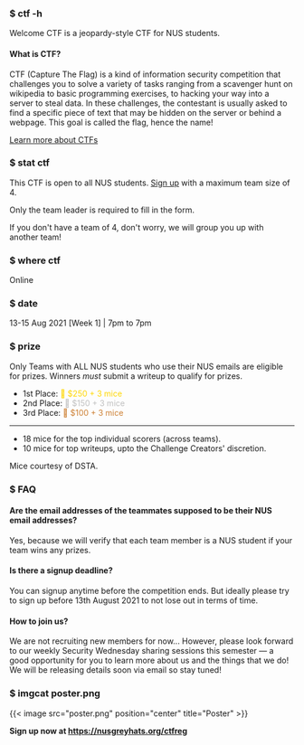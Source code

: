 ### $ ctf -h

Welcome CTF is a jeopardy-style CTF for NUS students.

#### What is CTF?

CTF (Capture The Flag) is a kind of information security competition that challenges you to solve a variety of tasks ranging from a scavenger hunt on wikipedia to basic programming exercises, to hacking your way into a server to steal data. In these challenges, the contestant is usually asked to find a specific piece of text that may be hidden on the server or behind a webpage. This goal is called the flag, hence the name!

[Learn more about CTFs](https://dev.to/atan/what-is-ctf-and-how-to-get-started-3f04)

### $ stat ctf

This CTF is open to all NUS students. [Sign up](https://nusgreyhats.org/ctfreg) with a maximum team size of 4.

Only the team leader is required to fill in the form.

If you don't have a team of 4, don't worry, we will group you up with another team!

### $ where ctf
Online

### $ date

13-15 Aug 2021 [Week 1] | 7pm to 7pm

### $ prize

Only Teams with ALL NUS students who use their NUS emails are eligible for prizes. Winners *must* submit a writeup to qualify for prizes.

- 1st Place: <span style="color: gold;">🥇 $250 + 3 mice</span>
- 2nd Place: <span style="color: #c0c0c0;">🥈 $150 + 3 mice</span>
- 3rd Place: <span style="color: #cd7f32;">🥉 $100 + 3 mice</span>
---
- 18 mice for the top individual scorers (across teams).
- 10 mice for top writeups, upto the Challenge Creators' discretion.

Mice courtesy of DSTA.

### $ FAQ

#### Are the email addresses of the teammates supposed to be their NUS email addresses?
Yes, because we will verify that each team member is a NUS student if your team wins any prizes.

#### Is there a signup deadline?
You can signup anytime before the competition ends. But ideally please try to sign up before 13th August 2021 to not lose out in terms of time.

#### How to join us?
We are not recruiting new members for now... However, please look forward to our weekly Security Wednesday sharing sessions this semester — a good opportunity for you to learn more about us and the things that we do! We will be releasing details soon via email so stay tuned!

### $ imgcat poster.png

{{< image src="poster.png" position="center" title="Poster" >}}

**Sign up now at https://nusgreyhats.org/ctfreg**
